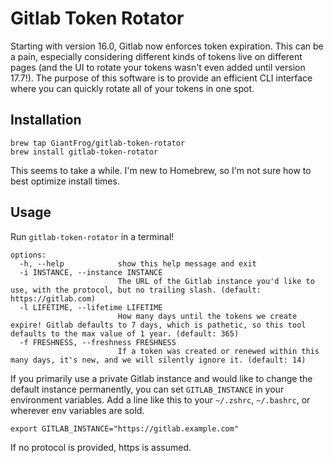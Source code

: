 # Gitlab Token Rotator
Starting with version 16.0, Gitlab now enforces token expiration. This can be a pain, especially considering different kinds of tokens live on different pages (and the UI to rotate your tokens wasn't even added until version 17.7!). The purpose of this software is to provide an efficient CLI interface where you can quickly rotate all of your tokens in one spot.

## Installation
```
brew tap GiantFrog/gitlab-token-rotator
brew install gitlab-token-rotator
```
This seems to take a while. I'm new to Homebrew, so I'm not sure how to best optimize install times.

## Usage
Run `gitlab-token-rotator` in a terminal!
```
options:
  -h, --help            show this help message and exit
  -i INSTANCE, --instance INSTANCE
                        The URL of the Gitlab instance you'd like to use, with the protocol, but no trailing slash. (default: https://gitlab.com)
  -l LIFETIME, --lifetime LIFETIME
                        How many days until the tokens we create expire! Gitlab defaults to 7 days, which is pathetic, so this tool defaults to the max value of 1 year. (default: 365)
  -f FRESHNESS, --freshness FRESHNESS
                        If a token was created or renewed within this many days, it's new, and we will silently ignore it. (default: 14)
```
If you primarily use a private Gitlab instance and would like to change the default instance permanently, you can set `GITLAB_INSTANCE` in your environment variables. Add a line like this to your `~/.zshrc`, `~/.bashrc`, or wherever env variables are sold.
```
export GITLAB_INSTANCE="https://gitlab.example.com"
```
If no protocol is provided, https is assumed. 
